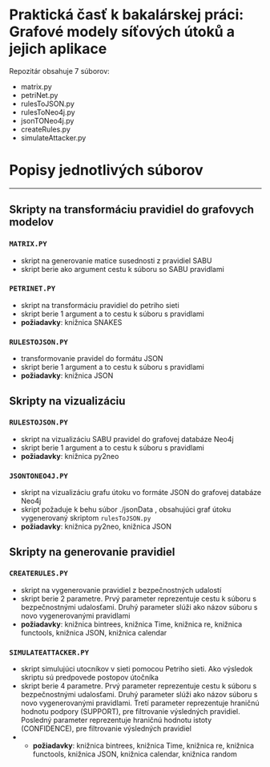 # Praktická časť k bakalárskej práci: Grafové modely síťových útoků a jejich aplikace
 
 Repozitár obsahuje 7 súborov:
 * matrix.py
 * petriNet.py
 * rulesToJSON.py
 * rulesToNeo4j.py
 * jsonTONeo4j.py
 * createRules.py
 * simulateAttacker.py
 
# Popisy jednotlivých súborov
 ---
## Skripty na transformáciu pravidiel do grafovych modelov
### `MATRIX.PY`
- skript na generovanie matice susednosti z pravidiel SABU
- skript berie ako argument cestu k súboru so SABU pravidlami

### `PETRINET.PY`
- skript na transformáciu pravidiel do petriho sieti
- skript berie 1 argument a to cestu k súboru s pravidlami
- **požiadavky**: knižnica SNAKES

### `RULESTOJSON.PY`
- transformovanie pravidel do formátu JSON
- skript berie 1 argument a to cestu k súboru s pravidlami
- **požiadavky**: knižnica JSON

## Skripty na vizualizáciu
### `RULESTOJSON.PY`
- skript na vizualizáciu SABU pravidel do grafovej databáze Neo4j
- skript berie 1 argument a to cestu k súboru s pravidlami
- **požiadavky**: knižnica py2neo

### `JSONTONEO4J.PY`
- skript na vizualizáciu grafu útoku vo formáte JSON do grafovej databáze Neo4j
- skript požaduje k behu súbor ./jsonData , obsahujúci graf útoku vygenerovaný skriptom `rulesToJSON.py`
- **požiadavky**: knižnica py2neo, knižnica JSON

## Skripty na generovanie pravidiel
### `CREATERULES.PY`
- skript na vygenerovanie pravidiel z bezpečnostných udalostí
- skript berie 2 parametre. Prvý parameter reprezentuje cestu k súboru s bezpečnostnými udalosťami. Druhý parameter slúži ako názov súboru s novo vygenerovanými pravidlami
- **požiadavky**: knižnica bintrees, knižnica Time, knižnica re, knižnica functools, knižnica JSON, knižnica calendar

### `SIMULATEATTACKER.PY`
- skript simulujúci utocníkov v sieti pomocou Petriho sieti. Ako výsledok skriptu sú predpovede postopov útočníka
- skript berie 4 parametre. Prvý parameter reprezentuje cestu k súboru s bezpečnostnými udalosťami. Druhý parameter slúži ako názov súboru s novo vygenerovanými pravidlami. Tretí parameter reprezentuje hraničnú hodnotu podpory (SUPPORT), pre filtrovanie výsledných pravidiel. Posledný parameter reprezentuje hraničnú hodnotu istoty (CONFIDENCE), pre filtrovanie výsledných pravidiel
- - **požiadavky**: knižnica bintrees, knižnica Time, knižnica re, knižnica functools, knižnica JSON, knižnica calendar, knižnica random

 
